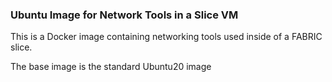 ### Ubuntu Image for Network Tools in a Slice VM

This is a Docker image containing networking tools used inside of a FABRIC slice.

The base image is the standard Ubuntu20 image


